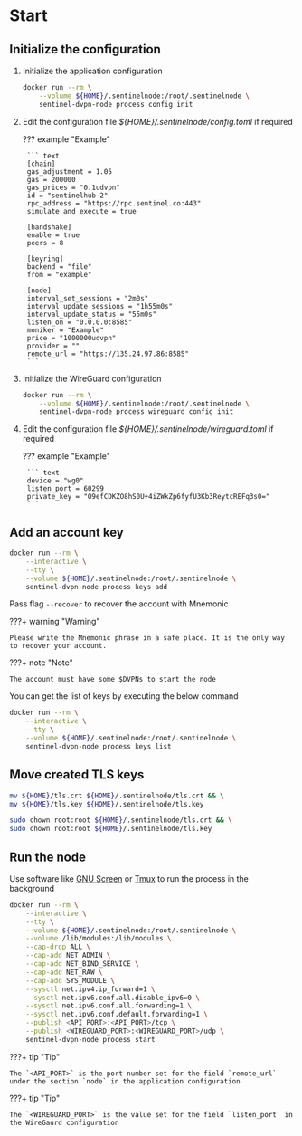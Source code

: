 # Start

## Initialize the configuration

1. Initialize the application configuration

    ``` sh
    docker run --rm \
        --volume ${HOME}/.sentinelnode:/root/.sentinelnode \
        sentinel-dvpn-node process config init
    ```

2. Edit the configuration file _${HOME}/.sentinelnode/config.toml_ if required

    ??? example "Example"

        ``` text
        [chain]
        gas_adjustment = 1.05
        gas = 200000
        gas_prices = "0.1udvpn"
        id = "sentinelhub-2"
        rpc_address = "https://rpc.sentinel.co:443"
        simulate_and_execute = true

        [handshake]
        enable = true
        peers = 8

        [keyring]
        backend = "file"
        from = "example"

        [node]
        interval_set_sessions = "2m0s"
        interval_update_sessions = "1h55m0s"
        interval_update_status = "55m0s"
        listen_on = "0.0.0.0:8585"
        moniker = "Example"
        price = "1000000udvpn"
        provider = ""
        remote_url = "https://135.24.97.86:8585"
        ```

3. Initialize the WireGuard configuration

    ``` sh
    docker run --rm \
        --volume ${HOME}/.sentinelnode:/root/.sentinelnode \
        sentinel-dvpn-node process wireguard config init
    ```

4. Edit the configuration file _${HOME}/.sentinelnode/wireguard.toml_ if required

    ??? example "Example"

        ``` text
        device = "wg0"
        listen_port = 60299
        private_key = "O9efCDKZO8hS0U+4iZWkZp6fyfU3Kb3ReytcREFq3s0="
        ```

## Add an account key

``` sh
docker run --rm \
    --interactive \
    --tty \
    --volume ${HOME}/.sentinelnode:/root/.sentinelnode \
    sentinel-dvpn-node process keys add
```

Pass flag `--recover` to recover the account with Mnemonic

???+ warning "Warning"

    Please write the Mnemonic phrase in a safe place. It is the only way to recover your account.

???+ note "Note"

    The account must have some $DVPNs to start the node

You can get the list of keys by executing the below command

``` sh
docker run --rm \
    --interactive \
    --tty \
    --volume ${HOME}/.sentinelnode:/root/.sentinelnode \
    sentinel-dvpn-node process keys list
```

## Move created TLS keys

``` sh
mv ${HOME}/tls.crt ${HOME}/.sentinelnode/tls.crt && \
mv ${HOME}/tls.key ${HOME}/.sentinelnode/tls.key

sudo chown root:root ${HOME}/.sentinelnode/tls.crt && \
sudo chown root:root ${HOME}/.sentinelnode/tls.key
```

## Run the node

Use software like [GNU Screen](https://www.gnu.org/software/screen "GNU Screen")
or [Tmux](https://github.com/tmux/tmux/wiki "Tmux") to run the process in the background

``` sh
docker run --rm \
    --interactive \
    --tty \
    --volume ${HOME}/.sentinelnode:/root/.sentinelnode \
    --volume /lib/modules:/lib/modules \
    --cap-drop ALL \
    --cap-add NET_ADMIN \
    --cap-add NET_BIND_SERVICE \
    --cap-add NET_RAW \
    --cap-add SYS_MODULE \
    --sysctl net.ipv4.ip_forward=1 \
    --sysctl net.ipv6.conf.all.disable_ipv6=0 \
    --sysctl net.ipv6.conf.all.forwarding=1 \
    --sysctl net.ipv6.conf.default.forwarding=1 \
    --publish <API_PORT>:<API_PORT>/tcp \
    --publish <WIREGUARD_PORT>:<WIREGUARD_PORT>/udp \
    sentinel-dvpn-node process start
```

???+ tip "Tip"

    The `<API_PORT>` is the port number set for the field `remote_url` under the section `node` in the application configuration

???+ tip "Tip"

    The `<WIREGUARD_PORT>` is the value set for the field `listen_port` in the WireGaurd configuration
